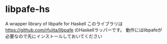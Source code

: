 # libpafe-hs
A wrapper library of libpafe for Haskell
このライブラリは https://github.com/rfujita/libpafe のHaskellラッパーです。
動作にはlibpafeが必要なので先にインストールしておいてください


